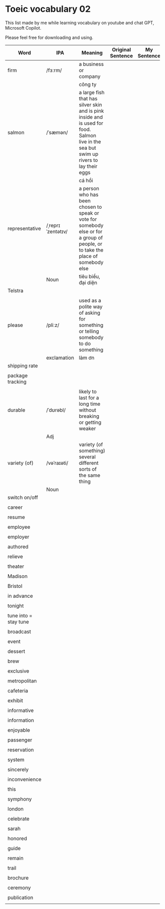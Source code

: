 # Toeic vocabulary 02

This list made by me while learning vocabulary on youtube and chat GPT, Microsoft Copilot.

Please feel free for downloading and using.

| Word                  | IPA               | Meaning                                                                                                                                   | Original Sentence | My Sentence |
| --------------------- | ----------------- | ----------------------------------------------------------------------------------------------------------------------------------------- | ----------------- | ----------- |
| firm                  | /fɜːrm/           | a business or company                                                                                                                     |                   |
|                       |                   | công ty                                                                                                                                   |                   |
| salmon                | /ˈsæmən/          | a large fish that has silver skin and is pink inside and is used for food.<br>Salmon live in the sea but swim up rivers to lay their eggs |                   |
|                       |                   | cá hồi                                                                                                                                    |                   |
| representative        | /ˌreprɪˈzentətɪv/ | a person who has been chosen to speak or vote for somebody else or for a group of people, or to take the place of somebody else           |                   |
|                       | Noun              | tiêu biểu, đại diện                                                                                                                       |                   |
| Telstra               |                   |                                                                                                                                           |                   |
|                       |                   |                                                                                                                                           |                   |
| please                | /pliːz/           | used as a polite way of asking for something or telling somebody to do something                                                          |                   |
|                       | exclamation       | làm ơn                                                                                                                                    |                   |
| shipping rate         |                   |                                                                                                                                           |                   |
|                       |                   |                                                                                                                                           |                   |
| package tracking      |                   |                                                                                                                                           |                   |
|                       |                   |                                                                                                                                           |                   |
| durable               | /ˈdʊrəbl/         | likely to last for a long time without breaking or getting weaker                                                                         |                   |
|                       | Adj               |                                                                                                                                           |                   |
| variety (of)          | /vəˈraɪəti/       | variety (of something) several different sorts of the same thing                                                                          |                   |
|                       | Noun              |                                                                                                                                           |                   |
| switch on/off         |                   |                                                                                                                                           |                   |
|                       |                   |                                                                                                                                           |                   |
| career                |                   |                                                                                                                                           |                   |
|                       |                   |                                                                                                                                           |                   |
| resume                |                   |                                                                                                                                           |                   |
|                       |                   |                                                                                                                                           |                   |
| employee              |                   |                                                                                                                                           |                   |
|                       |                   |                                                                                                                                           |                   |
| employer              |                   |                                                                                                                                           |                   |
|                       |                   |                                                                                                                                           |                   |
| authored              |                   |                                                                                                                                           |                   |
|                       |                   |                                                                                                                                           |                   |
| relieve               |                   |                                                                                                                                           |                   |
|                       |                   |                                                                                                                                           |                   |
| theater               |                   |                                                                                                                                           |                   |
|                       |                   |                                                                                                                                           |                   |
| Madison               |                   |                                                                                                                                           |                   |
|                       |                   |                                                                                                                                           |                   |
| Bristol               |                   |                                                                                                                                           |                   |
|                       |                   |                                                                                                                                           |                   |
| in advance            |                   |                                                                                                                                           |                   |
|                       |                   |                                                                                                                                           |                   |
| tonight               |                   |                                                                                                                                           |                   |
|                       |                   |                                                                                                                                           |                   |
| tune into = stay tune |                   |                                                                                                                                           |                   |
|                       |                   |                                                                                                                                           |                   |
| broadcast             |                   |                                                                                                                                           |
|                       |                   |                                                                                                                                           |                   |
| event                 |                   |                                                                                                                                           |                   |
|                       |                   |                                                                                                                                           |                   |
| dessert               |                   |                                                                                                                                           |                   |
|                       |                   |                                                                                                                                           |                   |
| brew                  |                   |                                                                                                                                           |                   |
|                       |                   |                                                                                                                                           |                   |
| exclusive             |                   |                                                                                                                                           |                   |
|                       |                   |                                                                                                                                           |                   |
| metropolitan          |                   |                                                                                                                                           |                   |
|                       |                   |                                                                                                                                           |                   |
| cafeteria             |                   |                                                                                                                                           |                   |
|                       |                   |                                                                                                                                           |                   |
| exhibit               |                   |                                                                                                                                           |                   |
|                       |                   |                                                                                                                                           |                   |
| informative           |                   |                                                                                                                                           |                   |
|                       |                   |                                                                                                                                           |                   |
| information           |                   |                                                                                                                                           |                   |
|                       |                   |                                                                                                                                           |                   |
| enjoyable             |                   |                                                                                                                                           |                   |
|                       |                   |                                                                                                                                           |                   |
| passenger             |                   |                                                                                                                                           |                   |
|                       |                   |                                                                                                                                           |                   |
| reservation           |                   |                                                                                                                                           |                   |
|                       |                   |                                                                                                                                           |                   |
| system                |                   |                                                                                                                                           |                   |
|                       |                   |                                                                                                                                           |                   |
| sincerely             |                   |                                                                                                                                           |                   |
|                       |                   |                                                                                                                                           |                   |
| inconvenience         |                   |                                                                                                                                           |                   |
|                       |                   |                                                                                                                                           |                   |
| this                  |                   |                                                                                                                                           |                   |
|                       |                   |                                                                                                                                           |                   |
| symphony              |                   |                                                                                                                                           |                   |
|                       |                   |                                                                                                                                           |                   |
| london                |                   |                                                                                                                                           |                   |
|                       |                   |                                                                                                                                           |                   |
| celebrate             |                   |                                                                                                                                           |                   |
|                       |                   |                                                                                                                                           |                   |
| sarah                 |                   |                                                                                                                                           |                   |
|                       |                   |                                                                                                                                           |                   |
| honored               |                   |                                                                                                                                           |                   |
|                       |                   |                                                                                                                                           |                   |
| guide                 |                   |                                                                                                                                           |                   |
|                       |                   |                                                                                                                                           |                   |
| remain                |                   |                                                                                                                                           |                   |
|                       |                   |                                                                                                                                           |                   |
| trail                 |                   |                                                                                                                                           |                   |
|                       |                   |                                                                                                                                           |                   |
| brochure              |                   |                                                                                                                                           |                   |
|                       |                   |                                                                                                                                           |                   |
| ceremony              |                   |                                                                                                                                           |                   |
|                       |                   |                                                                                                                                           |                   |
| publication           |                   |                                                                                                                                           |                   |
|                       |                   |                                                                                                                                           |                   |
